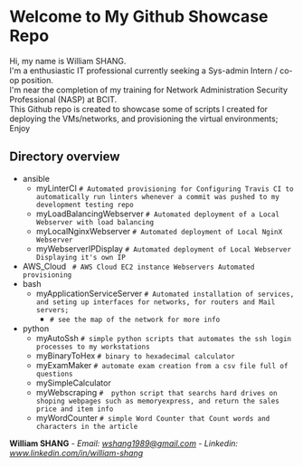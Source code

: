 # Welcome to My Github Showcase Repo
Hi, my name is William SHANG. <br />
I'm a enthusiastic IT professional currently seeking a Sys-admin Intern / co-op position. <br />
I'm near the completion of my training for Network Administration Security Professional (NASP) at BCIT. <br />
This Github repo is created to showcase some of scripts I created for deploying the VMs/networks, and provisioning the virtual environments; <br />
Enjoy <br />

## Directory overview
* ansible 
    * myLinterCI  ```# Automated provisioning for Configuring Travis CI to automatically run linters whenever a commit was pushed to my development testing repo```
    * myLoadBalancingWebserver  ```# Automated deployment of a Local Webserver with load balancing```
    * myLocalNginxWebserver  ```# Automated deployment of Local NginX Webserver```
    * myWebserverIPDisplay ```# Automated deployment of Local Webserver Displaying it's own IP```
* AWS_Cloud  ``` # AWS Cloud EC2 instance Webservers Automated provisioning```
* bash 
    * myApplicationServiceServer ```# Automated installation of services, and seting up interfaces for networks, for routers and Mail servers;```
        * ```# see the map of the network for more info```
* python
    * myAutoSsh  ```# simple python scripts that automates the ssh login processes to my workstations```
    * myBinaryToHex  ```# binary to hexadecimal calculator```
    * myExamMaker  ```# automate exam creation from a csv file full of questions```
    * mySimpleCalculator  
    * myWebscraping  ```#  python script that searchs hard drives on shoping webpages such as memoryexpress, and return the sales price and item info```
    * myWordCounter ```# simple Word Counter that Count words and characters in the article```

**William SHANG** - *Email: wshang1989@gmail.com* - *Linkedin: www.linkedin.com/in/william-shang*

